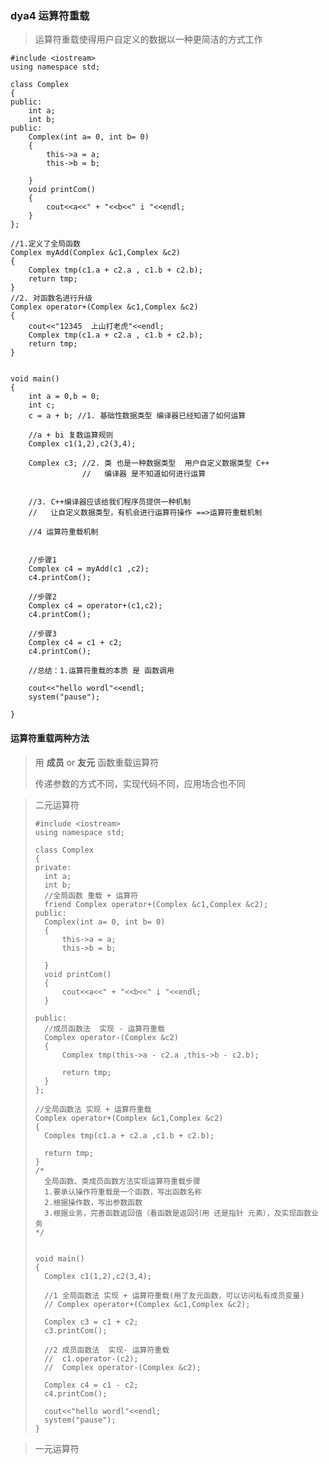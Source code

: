 ### dya4 运算符重载

> 运算符重载使得用户自定义的数据以一种更简洁的方式工作

```
#include <iostream>
using namespace std;

class Complex
{
public:
	int a;
	int b;
public:
	Complex(int a= 0, int b= 0)
	{
		this->a = a;
		this->b = b;
	
	}
	void printCom()
	{
		cout<<a<<" + "<<b<<" i "<<endl;
	}
};

//1.定义了全局函数
Complex myAdd(Complex &c1,Complex &c2)
{
	Complex tmp(c1.a + c2.a , c1.b + c2.b);
	return tmp;
}
//2. 对函数名进行升级 
Complex operator+(Complex &c1,Complex &c2)
{
	cout<<"12345  上山打老虎"<<endl;
	Complex tmp(c1.a + c2.a , c1.b + c2.b);
	return tmp;
}


void main()
{
	int a = 0,b = 0;
	int c;
	c = a + b; //1. 基础性数据类型 编译器已经知道了如何运算
	
	//a + bi 复数运算规则
	Complex c1(1,2),c2(3,4);
	
	Complex c3; //2. 类 也是一种数据类型  用户自定义数据类型 C++
				//   编译器 是不知道如何进行运算 
	

	//3. C++编译器应该给我们程序员提供一种机制
	//   让自定义数据类型，有机会进行运算符操作 ==>运算符重载机制

	//4 运算符重载机制


	//步骤1
	Complex c4 = myAdd(c1 ,c2);
	c4.printCom();
	
	//步骤2
	Complex c4 = operator+(c1,c2);
	c4.printCom();

	//步骤3
	Complex c4 = c1 + c2;
	c4.printCom();
	
	//总结：1.运算符重载的本质 是 函数调用

	cout<<"hello wordl"<<endl; 
	system("pause");

}
```

#### 运算符重载两种方法

> 用  **成员** or  **友元**  函数重载运算符
>
> 传递参数的方式不同，实现代码不同，应用场合也不同


> 二元运算符
>
> ```
> #include <iostream>
> using namespace std;
>
> class Complex
> {
> private:
> 	int a;
> 	int b;
> 	//全局函数 重载 + 运算符
> 	friend Complex operator+(Complex &c1,Complex &c2);
> public:
> 	Complex(int a= 0, int b= 0)
> 	{
> 		this->a = a;
> 		this->b = b;
>
> 	}
> 	void printCom()
> 	{
> 		cout<<a<<" + "<<b<<" i "<<endl;
> 	}
>
> public:
> 	//成员函数法  实现 - 运算符重载
> 	Complex operator-(Complex &c2)
> 	{
> 		Complex tmp(this->a - c2.a ,this->b - c2.b);
> 		
> 		return tmp; 
> 	}
> };
>
> //全局函数法 实现 + 运算符重载
> Complex operator+(Complex &c1,Complex &c2)
> {
> 	Complex tmp(c1.a + c2.a ,c1.b + c2.b);
> 		
> 	return tmp; 
> }
> /*
> 	全局函数、类成员函数方法实现运算符重载步骤
> 	1.要承认操作符重载是一个函数，写出函数名称
> 	2.根据操作数，写出参数函数
> 	3.根据业务，完善函数返回值（看函数是返回引用 还是指针 元素），及实现函数业务
> */
>
>
> void main()
> {
> 	Complex c1(1,2),c2(3,4);
>
> 	//1 全局函数法 实现 + 运算符重载(用了友元函数，可以访问私有成员变量)
> 	// Complex operator+(Complex &c1,Complex &c2);
>
> 	Complex c3 = c1 + c2;
> 	c3.printCom();
>
> 	//2 成员函数法  实现- 运算符重载
> 	//  c1.operator-(c2);
> 	//  Complex operator-(Complex &c2);
> 	
> 	Complex c4 = c1 - c2;
> 	c4.printCom();
>
> 	cout<<"hello wordl"<<endl;
> 	system("pause");
> }
> ```


> 一元运算符    

